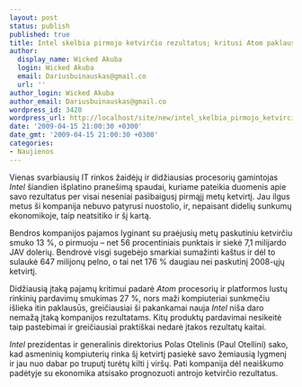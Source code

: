 ```yaml
---
layout: post
status: publish
published: true
title: Intel skelbia pirmojo ketvirčio rezultatus; kritusi Atom paklausa
author:
  display_name: Wicked Akuba
  login: Wicked Akuba
  email: Dariusbuinauskas@gmail.co
  url: ''
author_login: Wicked Akuba
author_email: Dariusbuinauskas@gmail.co
wordpress_id: 3420
wordpress_url: http://localhost/site/new/intel_skelbia_pirmojo_ketvircio_rezultatus_kritusi_atom_paklausa/
date: '2009-04-15 21:00:30 +0300'
date_gmt: '2009-04-15 21:00:30 +0300'
categories:
- Naujienos
---
```

<p>Vienas svarbiausių IT rinkos žaidėjų ir didžiausias procesorių gamintojas <i>Intel </i>šiandien išplatino pranešimą spaudai, kuriame pateikia duomenis apie savo rezultatus per visai neseniai pasibaigusį pirmąjį metų ketvirtį. Jau ilgus metus ši kompanija nebuvo patyrusi nuostolio, ir, nepaisant didelių sunkumų ekonomikoje, taip neatsitiko ir šį kartą. </p>
<p>Bendros kompanijos pajamos lyginant su praėjusių metų paskutiniu ketvirčiu smuko 13 %, o pirmuoju – net 56 procentiniais punktais ir siekė 7,1 milijardo JAV dolerių. Bendrovė visgi sugebėjo smarkiai sumažinti kaštus ir dėl to sulaukė 647 milijonų pelno, o tai net 176 % daugiau nei paskutinį 2008-ųjų ketvirtį.</p>
<p>Didžiausią įtaką pajamų kritimui padarė <i>Atom</i> procesorių ir platformos lustų rinkinių pardavimų smukimas 27 %, nors maži kompiuteriai sunkmečiu išlieka itin paklausūs, greičiausiai ši pakankamai nauja <i>Intel</i> niša daro nemažą įtaką kompanijos rezultatams. Kitų produktų pardavimai nesikeitė taip pastebimai ir greičiausiai praktiškai nedarė įtakos rezultatų kaitai.</p>
<p><i>Intel</i> prezidentas ir generalinis direktorius Polas Otelinis (Paul Otellini) sako, kad asmeninių kompiuterių rinka šį ketvirtį pasiekė savo žemiausią lygmenį ir jau nuo dabar po truputį turėtų kilti į viršų. Pati kompanija dėl neaiškumo padėtyje su ekonomika atsisako prognozuoti antrojo ketvirčio rezultatus.</p>
